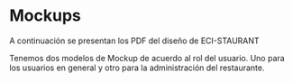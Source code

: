 # Mockups

A continuación se presentan los PDF del diseño de ECI-STAURANT

Tenemos dos modelos de Mockup de acuerdo al rol del usuario. Uno para los usuarios en general y otro para la administración del restaurante.
